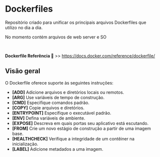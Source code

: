 <h1> Dockerfiles</h1>

 <p>Repositório criado para unificar os principais arquivos Dockerfiles que utilizo no dia a dia. </p>
 <p> No momento contém arquivos de web server e SO </p>
 <br>

<strong> Dockerfile Referência </strong>
📝 >> https://docs.docker.com/reference/dockerfile/

<h2> Visão geral </h2> 

<p> O Dockerfile oferece suporte às seguintes instruções: </p>

<ul>
  <li><strong>[ADD]</strong> Adicione arquivos e diretórios locais ou remotos. </li>
  <li><strong>[ARG]</strong> Use variáveis ​​de tempo de construção.</li>
  <li><strong>[CMD]</strong> Especifique comandos padrão.</li>
  <li><strong>[COPY]</strong> Copie arquivos e diretórios.</li>
  <li><strong>[ENTRYPOINT]</strong> Especifique o executável padrão.</li>
  <li><strong>[ENV]</strong> Defina variáveis ​​de ambiente.</li>
  <li><strong>[EXPOSE]</strong> Descreva em quais portas seu aplicativo está escutando.</li>
  <li><strong>[FROM]</strong> Crie um novo estágio de construção a partir de uma imagem base.</li>
  <li><strong>[HEALTHCHECK]</strong> Verifique a integridade de um contêiner na inicialização.</li>
  <li><strong>[LABEL]</strong> Adicione metadados a uma imagem.</li>
</ul>

